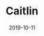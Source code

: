 ---
title: Caitlin
description:
image: caitlin-ghost.jpg
preview: https://themeforest.net/item/caitlin-elegant-and-simple-ghost-theme/24789277
date: 2019-10-11
---